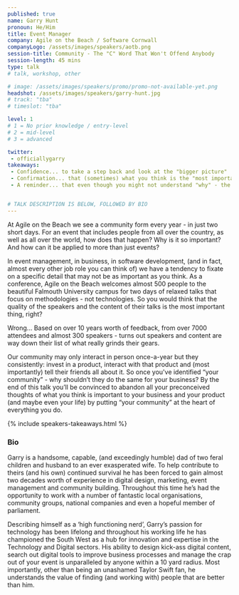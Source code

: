 ```yaml
---
published: true
name: Garry Hunt
pronoun: He/Him
title: Event Manager
company: Agile on the Beach / Software Cornwall
companyLogo: /assets/images/speakers/aotb.png
session-title: Community - The "C" Word That Won't Offend Anybody
session-length: 45 mins
type: talk
# talk, workshop, other

# image: /assets/images/speakers/promo/promo-not-available-yet.png
headshot: /assets/images/speakers/garry-hunt.jpg
# track: "tba"
# timeslot: "tba"

level: 1
# 1 = No prior knowledge / entry-level
# 2 = mid-level
# 3 = advanced

twitter:
 - officiallygarry
takeaways:
 - Confidence... to take a step back and look at the "bigger picture"
 - Confirmation... that (sometimes) what you think is the "most important" really isn't
 - A reminder... that even though you might not understand "why" - the much maligned "social media influencer" has totally nailed the idea of marketing to their community


# TALK DESCRIPTION IS BELOW, FOLLOWED BY BIO
---
```


At Agile on the Beach we see a community form every year - in just two short days. For an event that includes people from all over the country, as well as all over the world, how does that happen? Why is it so important? And how can it be applied to more than just events?
 
In event management, in business, in software development, (and in fact, almost every other job role you can think of) we have a tendency to fixate on a specific detail that may not be as important as you think. As a conference, Agile on the Beach welcomes almost 500 people to the beautiful Falmouth University campus for two days of relaxed talks that focus on methodologies - not technologies. So you would think that the quality of the speakers and the content of their talks is the most important thing, right?
 
Wrong... Based on over 10 years worth of feedback, from over 7000 attendees and almost 300 speakers - turns out speakers and content are way down their list of what really grinds their gears.

Our community may only interact in person once-a-year but they consistently: invest in a product, interact with that product and (most importantly) tell their friends all about it. So once you've identified “your community” - why shouldn’t they do the same for your business? By the end of this talk you’ll be convinced to abandon all your preconceived thoughts of what you think is important to your business and your product (and maybe even your life) by putting “your community” at the heart of everything you do.

{% include speakers-takeaways.html %}

<h3>Bio</h3>

Garry is a handsome, capable, (and exceedingly humble) dad of two feral children and husband to an ever exasperated wife. To help contribute to theirs (and his own) continued survival he has been forced to gain almost two decades worth of experience in digital design, marketing, event management and community building. Throughout this time he’s had the opportunity to work with a number of fantastic local organisations, community groups, national companies and even a hopeful member of parliament.
 
Describing himself as a ‘high functioning nerd’, Garry’s passion for technology has been lifelong and throughout his working life he has championed the South West as a hub for innovation and expertise in the Technology and Digital sectors. His ability to design kick-ass digital content, search out digital tools to improve business processes and manage the crap out of your event is unparalleled by anyone within a 10 yard radius. Most importantly, other than being an unashamed Taylor Swift fan, he understands the value of finding (and working with) people that are better than him.
